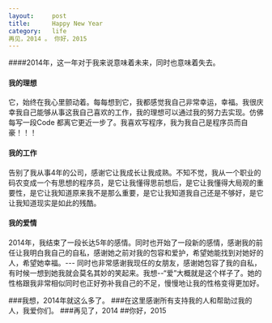 ```yaml
---
layout:     post
title:      Happy New Year
category:   life
再见，2014 。 你好，2015
---
```


####2014年，这一年对于我来说意味着未来，同时也意味着失去。

#### 我的理想

它，始终在我心里颤动着。每每想到它，我都感觉我自己非常幸运，幸福。我很庆幸我自己能够从事这我自己喜欢的工作，我的理想可以通过我的努力去实现。仿佛每写一段Code 都离它更近一步了。我喜欢写程序，我为我自己是程序员而自豪！！！

#### 我的工作

告别了我从事4年的公司，感谢它让我成长让我成熟。不知不觉，我从一个职业的码农变成一个有思想的程序员，是它让我懂得思前想后，是它让我懂得大局观的重要性，是它让我知道原来我不是那么重要，是它让我知道我自己还是不够好，是它让我知道现实是如此的残酷。

#### 我的爱情

2014年，我结束了一段长达5年的感情。同时也开始了一段新的感情，感谢我的前任让我明白我自己的自私，感谢她之前对我的包容和爱护，希望她能找到对她好的人，希望她幸福。--- 同时也非常感谢我现任的女朋友，感谢她包容了我的自私，有时候一想到她我就会莫名其妙的笑起来。我想--“爱”大概就是这个样子了。她的性格跟我非常相似同时也正好弥补我自己的不足，慢慢地让我的性格变得更加好。

###我想，2014年就这么多了。
###在这里感谢所有支持我的人和帮助过我的人，我爱你们。
###再见了，2014
##你好，2015